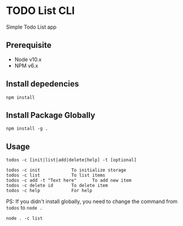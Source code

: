 # TODO List CLI

Simple Todo List app

## Prerequisite

- Node v10.x
- NPM v6.x

## Install depedencies

```
npm install
```

## Install Package Globally

```
npm install -g .
```

## Usage

```
todos -c [init|list|add|delete|help] -t [optional]
```

```
todos -c init 			 To initialize storage
todos -c list 			 To list items
todos -c add -t "Text here" 	 To add new item
todos -c delete id 		 To delete item
todos -c help 			 For help
```

PS: If you didn't install globally, you need to change the command from `todos` to `node .`

```
node . -c list
```
